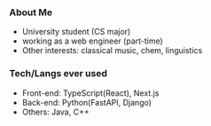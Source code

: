 ### About Me
- University student (CS major)
- working as a web engineer (part-time)
- Other interests: classical music, chem, linguistics

### Tech/Langs ever used
- Front-end: TypeScript(React), Next.js
- Back-end: Python(FastAPI, Django)
- Others: Java, C++

